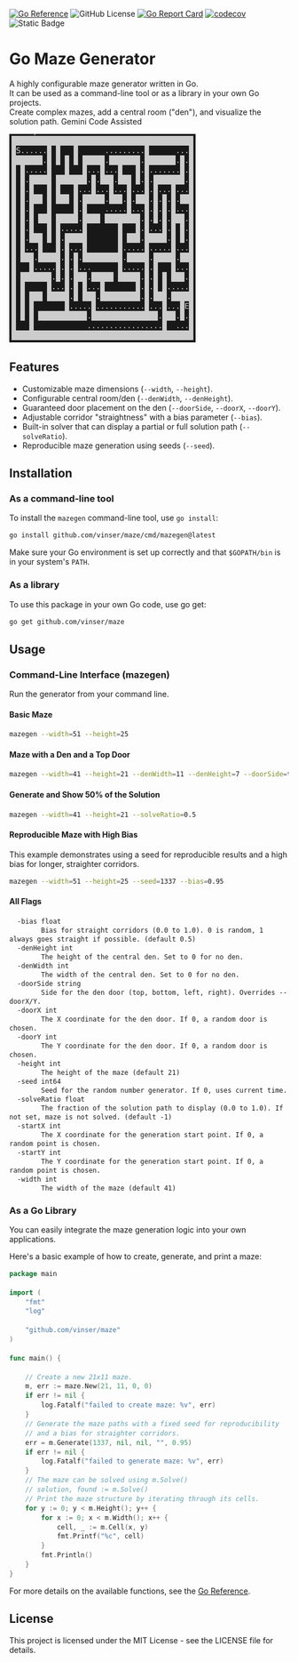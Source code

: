 [![Go Reference](https://pkg.go.dev/badge/github.com/vinser/maze.svg)](https://pkg.go.dev/github.com/vinser/maze)
![GitHub License](https://img.shields.io/github/license/vinser/maze)
[![Go Report Card](https://goreportcard.com/badge/github.com/vinser/maze)](https://goreportcard.com/report/github.com/vinser/maze)
[![codecov](https://codecov.io/github/vinser/maze/graph/badge.svg)](https://codecov.io/github/vinser/maze)
![Static Badge](https://img.shields.io/badge/Gemini-Code%20Assisted-blue)

# Go Maze Generator

A highly configurable maze generator written in Go.  
It can be used as a command-line tool or as a library in your own Go projects.  
Create complex mazes, add a central room ("den"), and visualize the solution path.
Gemini Code Assisted

![A generated maze with a den and a solution path](assets/mazegen.png)

## Features

-   Customizable maze dimensions (`--width`, `--height`).
-   Configurable central room/den (`--denWidth`, `--denHeight`).
-   Guaranteed door placement on the den (`--doorSide`, `--doorX`, `--doorY`).
-   Adjustable corridor "straightness" with a bias parameter (`--bias`).
-   Built-in solver that can display a partial or full solution path (`--solveRatio`).
-   Reproducible maze generation using seeds (`--seed`).

## Installation

### As a command-line tool

To install the `mazegen` command-line tool, use `go install`:

```bash
go install github.com/vinser/maze/cmd/mazegen@latest
```

Make sure your Go environment is set up correctly and that `$GOPATH/bin` is in your system's `PATH`.

### As a library 

To use this package in your own Go code, use go get: 

```bash
go get github.com/vinser/maze
```
## Usage

### Command-Line Interface (mazegen)
Run the generator from your command line. 

#### Basic Maze

```bash
mazegen --width=51 --height=25
```

#### Maze with a Den and a Top Door

```bash
mazegen --width=41 --height=21 --denWidth=11 --denHeight=7 --doorSide=top
```

#### Generate and Show 50% of the Solution

```bash
mazegen --width=41 --height=21 --solveRatio=0.5
```

#### Reproducible Maze with High Bias 
This example demonstrates using a seed for reproducible results and a high bias for longer, straighter corridors. 

```bash 
mazegen --width=51 --height=25 --seed=1337 --bias=0.95
```

#### All Flags

```
  -bias float
    	Bias for straight corridors (0.0 to 1.0). 0 is random, 1 always goes straight if possible. (default 0.5)
  -denHeight int
    	The height of the central den. Set to 0 for no den.
  -denWidth int
    	The width of the central den. Set to 0 for no den.
  -doorSide string
    	Side for the den door (top, bottom, left, right). Overrides --doorX/Y.
  -doorX int
    	The X coordinate for the den door. If 0, a random door is chosen.
  -doorY int
    	The Y coordinate for the den door. If 0, a random door is chosen.
  -height int
    	The height of the maze (default 21)
  -seed int64
    	Seed for the random number generator. If 0, uses current time.
  -solveRatio float
    	The fraction of the solution path to display (0.0 to 1.0). If not set, maze is not solved. (default -1)
  -startX int
    	The X coordinate for the generation start point. If 0, a random point is chosen.
  -startY int
    	The Y coordinate for the generation start point. If 0, a random point is chosen.
  -width int
    	The width of the maze (default 41)
```

### As a Go Library 
You can easily integrate the maze generation logic into your own applications. 

Here's a basic example of how to create, generate, and print a maze:

```go 
package main

import (
	"fmt"
	"log"

	"github.com/vinser/maze"
)

func main() {

	// Create a new 21x11 maze.
	m, err := maze.New(21, 11, 0, 0)
	if err != nil {
		log.Fatalf("failed to create maze: %v", err)
	}
	// Generate the maze paths with a fixed seed for reproducibility
	// and a bias for straighter corridors.
	err = m.Generate(1337, nil, nil, "", 0.95)
	if err != nil {
		log.Fatalf("failed to generate maze: %v", err)
	}
	// The maze can be solved using m.Solve()
	// solution, found := m.Solve()
	// Print the maze structure by iterating through its cells.
	for y := 0; y < m.Height(); y++ {
		for x := 0; x < m.Width(); x++ {
			cell, _ := m.Cell(x, y)
			fmt.Printf("%c", cell)
		}
		fmt.Println()
	}
}
```
For more details on the available functions, see the [Go Reference](https://pkg.go.dev/github.com/vinser/maze).

## License

This project is licensed under the MIT License - see the LICENSE file for details.